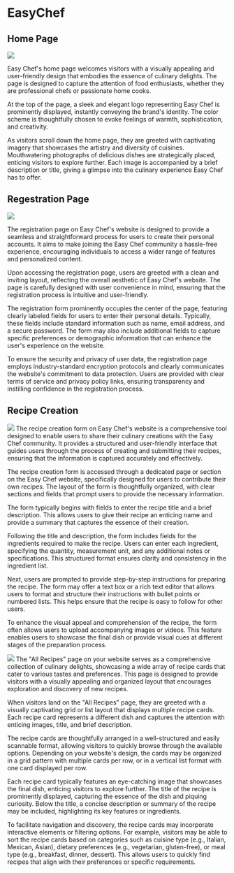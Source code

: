 # EasyChef

<h2> Home Page </h2>
<image src="https://github.com/Beh5611/EasyChef/assets/86588271/acf810e7-f8ac-4bcf-834d-9fa1af028a02" />

Easy Chef's home page welcomes visitors with a visually appealing and user-friendly design that embodies the essence of culinary delights. The page is designed to capture the attention of food enthusiasts, whether they are professional chefs or passionate home cooks.

At the top of the page, a sleek and elegant logo representing Easy Chef is prominently displayed, instantly conveying the brand's identity. The color scheme is thoughtfully chosen to evoke feelings of warmth, sophistication, and creativity.

As visitors scroll down the home page, they are greeted with captivating imagery that showcases the artistry and diversity of cuisines. Mouthwatering photographs of delicious dishes are strategically placed, enticing visitors to explore further. Each image is accompanied by a brief description or title, giving a glimpse into the culinary experience Easy Chef has to offer.

<h2> Regestration Page </h2>
<image src="https://github.com/Beh5611/EasyChef/assets/86588271/6a40ec4a-bdf2-4081-a61e-a4d8f099fe89"/>

The registration page on Easy Chef's website is designed to provide a seamless and straightforward process for users to create their personal accounts. It aims to make joining the Easy Chef community a hassle-free experience, encouraging individuals to access a wider range of features and personalized content.

Upon accessing the registration page, users are greeted with a clean and inviting layout, reflecting the overall aesthetic of Easy Chef's website. The page is carefully designed with user convenience in mind, ensuring that the registration process is intuitive and user-friendly.

The registration form prominently occupies the center of the page, featuring clearly labeled fields for users to enter their personal details. Typically, these fields include standard information such as name, email address, and a secure password. The form may also include additional fields to capture specific preferences or demographic information that can enhance the user's experience on the website.

To ensure the security and privacy of user data, the registration page employs industry-standard encryption protocols and clearly communicates the website's commitment to data protection. Users are provided with clear terms of service and privacy policy links, ensuring transparency and instilling confidence in the registration process.

<h2> Recipe Creation </h2>
<image src="https://github.com/Beh5611/EasyChef/assets/86588271/ac5453b6-1ac2-46a0-88b8-b784d5fe4720" />
The recipe creation form on Easy Chef's website is a comprehensive tool designed to enable users to share their culinary creations with the Easy Chef community. It provides a structured and user-friendly interface that guides users through the process of creating and submitting their recipes, ensuring that the information is captured accurately and effectively.
  
The recipe creation form is accessed through a dedicated page or section on the Easy Chef website, specifically designed for users to contribute their own recipes. The layout of the form is thoughtfully organized, with clear sections and fields that prompt users to provide the necessary information.

The form typically begins with fields to enter the recipe title and a brief description. This allows users to give their recipe an enticing name and provide a summary that captures the essence of their creation.

Following the title and description, the form includes fields for the ingredients required to make the recipe. Users can enter each ingredient, specifying the quantity, measurement unit, and any additional notes or specifications. This structured format ensures clarity and consistency in the ingredient list.

Next, users are prompted to provide step-by-step instructions for preparing the recipe. The form may offer a text box or a rich text editor that allows users to format and structure their instructions with bullet points or numbered lists. This helps ensure that the recipe is easy to follow for other users.

To enhance the visual appeal and comprehension of the recipe, the form often allows users to upload accompanying images or videos. This feature enables users to showcase the final dish or provide visual cues at different stages of the preparation process.


<image src="https://github.com/Beh5611/EasyChef/assets/86588271/743775fc-bc41-4fc3-bf85-97ba5c3b7742" />
The "All Recipes" page on your website serves as a comprehensive collection of culinary delights, showcasing a wide array of recipe cards that cater to various tastes and preferences. This page is designed to provide visitors with a visually appealing and organized layout that encourages exploration and discovery of new recipes.

When visitors land on the "All Recipes" page, they are greeted with a visually captivating grid or list layout that displays multiple recipe cards. Each recipe card represents a different dish and captures the attention with enticing images, title, and brief description.

The recipe cards are thoughtfully arranged in a well-structured and easily scannable format, allowing visitors to quickly browse through the available options. Depending on your website's design, the cards may be organized in a grid pattern with multiple cards per row, or in a vertical list format with one card displayed per row.

Each recipe card typically features an eye-catching image that showcases the final dish, enticing visitors to explore further. The title of the recipe is prominently displayed, capturing the essence of the dish and piquing curiosity. Below the title, a concise description or summary of the recipe may be included, highlighting its key features or ingredients.

To facilitate navigation and discovery, the recipe cards may incorporate interactive elements or filtering options. For example, visitors may be able to sort the recipe cards based on categories such as cuisine type (e.g., Italian, Mexican, Asian), dietary preferences (e.g., vegetarian, gluten-free), or meal type (e.g., breakfast, dinner, dessert). This allows users to quickly find recipes that align with their preferences or specific requirements.


